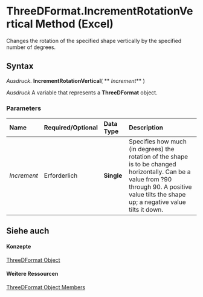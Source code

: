 
# ThreeDFormat.IncrementRotationVertical Method (Excel)

Changes the rotation of the specified shape vertically by the specified number of degrees.


## Syntax

 _Ausdruck_. **IncrementRotationVertical**( ** _Increment_** )

 _Ausdruck_ A variable that represents a **ThreeDFormat** object.


### Parameters



|**Name**|**Required/Optional**|**Data Type**|**Description**|
|:-----|:-----|:-----|:-----|
| _Increment_|Erforderlich|**Single**|Specifies how much (in degrees) the rotation of the shape is to be changed horizontally. Can be a value from ?90 through 90. A positive value tilts the shape up; a negative value tilts it down.|

## Siehe auch


#### Konzepte


[ThreeDFormat Object](9cb41236-6aba-4d6c-a54c-5e177657c8d1.md)
#### Weitere Ressourcen


[ThreeDFormat Object Members](http://msdn.microsoft.com/library/1693142f-53c2-1185-6162-9a99b3ae25d6%28Office.15%29.aspx)